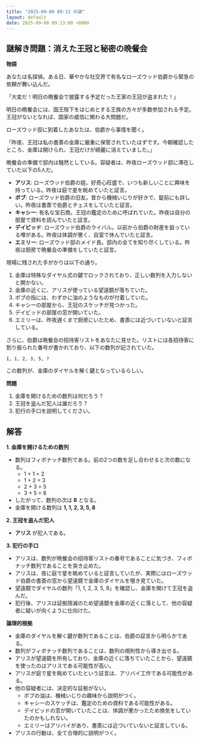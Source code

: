 ```yaml
---
title: "2025-09-08 09:13 の謎"
layout: default
date: 2025-09-08 09:13:00 +0900
---
```

## 謎解き問題：消えた王冠と秘密の晩餐会

**物語**

あなたは名探偵。ある日、華やかな社交界で有名なローズウッド伯爵から緊急の依頼が舞い込んだ。

「大変だ！明日の晩餐会で披露する予定だった王家の王冠が盗まれた！」

明日の晩餐会には、国王陛下をはじめとする王族の方々が多数参加される予定。王冠がないとなれば、国家の威信に関わる大問題だ。

ローズウッド邸に到着したあなたは、伯爵から事情を聞く。

「昨夜、王冠は私の書斎の金庫に厳重に保管されていたはずです。今朝確認したところ、金庫は開けられ、王冠だけが綺麗に消えていました。」

晩餐会の準備で邸内は騒然としている。容疑者は、昨夜ローズウッド邸に滞在していた以下の5人だ。

*   **アリス**: ローズウッド伯爵の姪。好奇心旺盛で、いつも新しいことに興味を持っている。昨夜は庭で星を眺めていたと証言。
*   **ボブ**: ローズウッド伯爵の旧友。昔から機械いじりが好きで、錠前にも詳しい。昨夜は書斎で伯爵とチェスをしていたと証言。
*   **キャシー**: 有名な宝石商。王冠の鑑定のために呼ばれていた。昨夜は自分の部屋で資料を読んでいたと証言。
*   **デイビッド**: ローズウッド伯爵のライバル。以前から伯爵の財産を狙っている噂がある。昨夜は体調が悪く、自室で休んでいたと証言。
*   **エミリー**: ローズウッド邸のメイド長。邸内の全てを知り尽くしている。昨夜は厨房で晩餐会の準備をしていたと証言。

現場に残された手がかりは以下の通り。

1.  金庫は特殊なダイヤル式の鍵でロックされており、正しい数列を入力しないと開かない。
2.  金庫の近くに、アリスが使っている望遠鏡が落ちていた。
3.  ボブの指には、わずかに油のようなものが付着していた。
4.  キャシーの部屋から、王冠のスケッチが見つかった。
5.  デイビッドの部屋の窓が開いていた。
6.  エミリーは、昨夜遅くまで厨房にいたため、書斎には近づいていないと証言している。

さらに、伯爵は晩餐会の招待客リストをあなたに見せた。リストには各招待客に割り振られた番号が書かれており、以下の数列が記されていた。

`1, 1, 2, 3, 5, ?`

この数列が、金庫のダイヤルを解く鍵となっているらしい。

**問題**

1.  金庫を開けるための数列は何だろう？
2.  王冠を盗んだ犯人は誰だろう？
3.  犯行の手口を説明してください。

## 解答

**1. 金庫を開けるための数列**

*   数列はフィボナッチ数列である。前の2つの数を足し合わせると次の数になる。
    *   1 + 1 = 2
    *   1 + 2 = 3
    *   2 + 3 = 5
    *   3 + 5 = 8
*   したがって、数列の次は **8** となる。
*   金庫を開ける数列は **1, 1, 2, 3, 5, 8**

**2. 王冠を盗んだ犯人**

*   **アリス** が犯人である。

**3. 犯行の手口**

*   アリスは、数列が晩餐会の招待客リストの番号であることに気づき、フィボナッチ数列であることを突き止めた。
*   アリスは、夜に庭で星を眺めていると証言していたが、実際にはローズウッド伯爵の書斎の窓から望遠鏡で金庫のダイヤルを覗き見ていた。
*   望遠鏡でダイヤルの数列「1, 1, 2, 3, 5, 8」を確認し、金庫を開けて王冠を盗んだ。
*   犯行後、アリスは証拠隠滅のため望遠鏡を金庫の近くに落として、他の容疑者に疑いが向くように仕向けた。

**論理的根拠**

*   金庫のダイヤルを解く鍵が数列であることは、伯爵の証言から明らかである。
*   数列がフィボナッチ数列であることは、数列の規則性から導き出せる。
*   アリスが望遠鏡を所有しており、金庫の近くに落ちていたことから、望遠鏡を使ったのはアリスである可能性が高い。
*   アリスが庭で星を眺めていたという証言は、アリバイ工作である可能性がある。
*   他の容疑者には、決定的な証拠がない。
    *   ボブの油は、機械いじりの趣味から説明がつく。
    *   キャシーのスケッチは、鑑定のための資料である可能性がある。
    *   デイビッドの窓が開いていたことは、体調が悪かったため換気をしていたのかもしれない。
    *   エミリーはアリバイがあり、書斎には近づいていないと証言している。
*   アリスの行動は、全て合理的に説明がつく。
